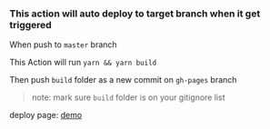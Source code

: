 ### This action will auto deploy to target branch when it get triggered

When push to `master` branch

This Action will run `yarn && yarn build`

Then push `build` folder as a new commit on `gh-pages` branch

> note: mark sure `build` folder is on your gitignore list

deploy page: [demo](https://jeoy.github.io/github-deploy-actions/)
